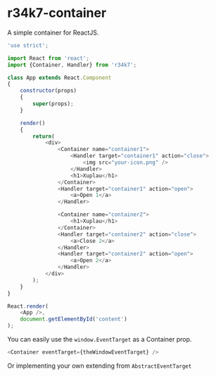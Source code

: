 # r34k7-container

A simple container for ReactJS.

```JavaScript
'use strict';

import React from 'react';
import {Container, Handler} from 'r34k7';

class App extends React.Component
{
    constructor(props)
    {
        super(props);
    }

    render()
    {
        return(
            <div>
                <Container name="container1">
                    <Handler target="container1" action="close">
                        <img src="your-icon.png" />
                    </Handler>
                    <h1>Xuplau</h1>
                </Container>
                <Handler target="container1" action="open">
                    <a>Open 1</a>
                </Handler>

                <Container name="container2">
                    <h1>Xuplau</h1>
                </Container>
                <Handler target="container2" action="close">
                    <a>Close 2</a>
                </Handler>
                <Handler target="container2" action="open">
                    <a>Open 2</a>
                </Handler>
            </div>
        );
    }
}

React.render(
    <App />,
    document.getElementById('content')
);
```

You can easily use the `window.EventTarget` as a Container prop.

```JavaScript
<Container eventTarget={theWindowEventTarget} />
```

Or implementing your own extending from `AbstractEventTarget`
